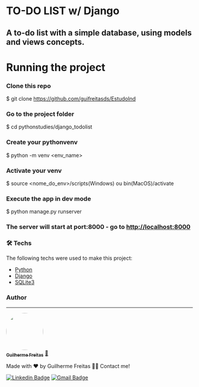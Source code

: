 # TO-DO LIST w/ Django

## A to-do list with a simple database, using models and views concepts.


# Running the project

### Clone this repo
$ git clone <https://github.com/guifreitasds/EstudoInd>

### Go to the project folder
$ cd pythonstudies/django_todolist


### Create your pythonvenv
$ python -m venv <env_name>

### Activate your venv
$ source <nome_do_env>/scripts(Windows) ou bin(MacOS)/activate

### Execute the app in dev mode
$ python manage.py runserver

### The server will start at port:8000 - go to <http://localhost:8000>

### 🛠 Techs

The following techs were used to make this project:

- [Python](https://www.python.org/)
- [Django](https://www.djangoproject.com/)
- [SQLite3](https://docs.python.org/3/library/sqlite3.html)

### Author
---

<a href="https://github.com/guifreitasds">
 <img style="border-radius: 50%;" src="https://avatars.githubusercontent.com/u/99972010?v=4" width="100px;" alt=""/>
 <br />
 <sub><b>Guilherme Freitas</b></sub></a> <a href="https://github.com/guifreitasds" title="Rocketseat">🚀</a>


Made with ❤️ by Guilherme Freitas 👋🏽 Contact me!

[![Linkedin Badge](https://img.shields.io/badge/-Guilherme-blue?style=flat-square&logo=Linkedin&logoColor=white&link=https://www.linkedin.com/in/guilherme-freitas-90209a233/)](https://www.linkedin.com/in/guilherme-freitas-90209a233/) 
[![Gmail Badge](https://img.shields.io/badge/-guilhermefsantos9@gmail.com-c14438?style=flat-square&logo=Gmail&logoColor=white&link=mailto:guilhermefsantos9@gmail.com)](mailto:guilhermefsantos9@gmail.com)